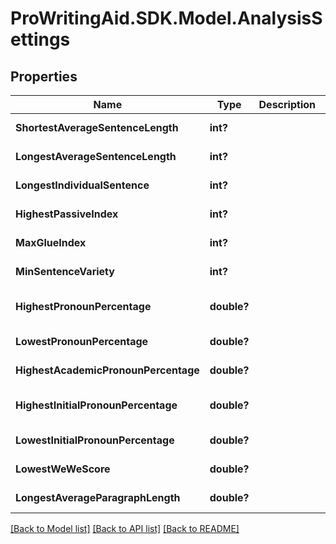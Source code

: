 # ProWritingAid.SDK.Model.AnalysisSettings
## Properties

Name | Type | Description | Notes
------------ | ------------- | ------------- | -------------
**ShortestAverageSentenceLength** | **int?** |  | [default to 11]
**LongestAverageSentenceLength** | **int?** |  | [default to 18]
**LongestIndividualSentence** | **int?** |  | [default to 30]
**HighestPassiveIndex** | **int?** |  | [default to 25]
**MaxGlueIndex** | **int?** |  | [default to 40]
**MinSentenceVariety** | **int?** |  | [default to 3]
**HighestPronounPercentage** | **double?** |  | [default to 15.0]
**LowestPronounPercentage** | **double?** |  | [default to 4.0]
**HighestAcademicPronounPercentage** | **double?** |  | [default to 2.0]
**HighestInitialPronounPercentage** | **double?** |  | [default to 30.0]
**LowestInitialPronounPercentage** | **double?** |  | [default to 0.0]
**LowestWeWeScore** | **double?** |  | [default to 0.6]
**LongestAverageParagraphLength** | **double?** |  | [default to 6.0]

[[Back to Model list]](../README.md#documentation-for-models) [[Back to API list]](../README.md#documentation-for-api-endpoints) [[Back to README]](../README.md)

